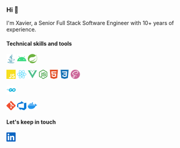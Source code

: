 ### Hi 👋

I'm Xavier, a Senior Full Stack Software Engineer with 10+ years of experience.

#### Technical skills and tools

<p>
    <img src="assets/java.svg" width="24" height="24" alt="Java logo" title="Java"/>
    <img src="assets/android.svg" width="24" height="24" alt="Android logo" title="Android"/>
    <img src="assets/spring.svg" width="24" height="24" alt="Spring logo" title="Spring Boot"/>
</p>

<p>
    <img src="assets/javascript.svg" width="24" height="24" alt="JavaScript logo" title="JavaScript"/>
    <img src="assets/react.svg" width="24" height="24" alt="React logo" title="React 16+"/>
    <img src="assets/vue-dot-js.svg" width="24" height="24" alt="Vue.js logo" title="Vue.js 2.x"/>
    <img src="assets/node-dot-js.svg" width="24" height="24" alt="Node.js logo" title="Node.js"/>
    <img src="assets/html5.svg" width="24" height="24" alt="HTML5 logo" title="HTML5"/>
    <img src="assets/css3.svg" width="24" height="24" alt="CSS3 logo" title="CSS3"/>
    <img src="assets/sass.svg" width="24" height="24" alt="Sass logo" title="Sass"/>
</p>

<p>
    <img src="assets/go.svg" width="24" height="24" alt="Go logo" title="Go"/>
</p>

<p>
    <img src="assets/git.svg" width="24" height="24" alt="Git logo" title="Git"/>
    <img src="assets/azuredevops.svg" width="24" height="24" alt="Azure DevOps logo" title="Azure DevOps"/>
    <img src="assets/docker.svg" width="24" height="24" alt="Docker logo" title="Docker"/>
</p>

#### Let's keep in touch

[<img src="assets/linkedin.svg" width="24" height="24" alt="LinkedIn logo" title="LinkedIn" />](https://www.linkedin.com/in/xavierballoy/?locale=en_US)
